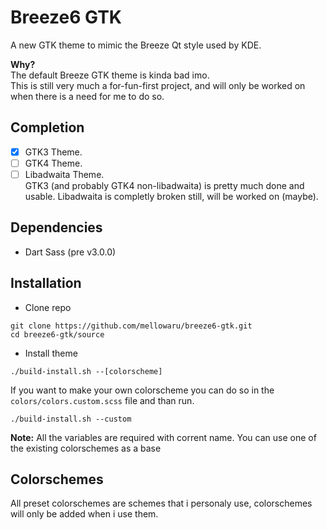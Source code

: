 # Breeze6 GTK
A new GTK theme to mimic the Breeze Qt style used by KDE.

**Why?** <br>
The default Breeze GTK theme is kinda bad imo. <br>
This is still very much a for-fun-first project, and will only be worked on when there is a need for me to do so.

## Completion
- [x] GTK3 Theme.
- [ ] GTK4 Theme. 
- [ ] Libadwaita Theme. <br>
GTK3 (and probably GTK4 non-libadwaita) is pretty much done and usable. Libadwaita is completly broken still, will be worked on (maybe).

## Dependencies
- Dart Sass (pre v3.0.0)

## Installation
- Clone repo
```
git clone https://github.com/mellowaru/breeze6-gtk.git
cd breeze6-gtk/source
```

- Install theme
```
./build-install.sh --[colorscheme]
```

If you want to make your own colorscheme you can do so in the `colors/colors.custom.scss` file and than run.
```
./build-install.sh --custom
```
**Note:** All the variables are required with corrent name. You can use one of the existing colorschemes as a base

## Colorschemes
All preset colorschemes are schemes that i personaly use, colorschemes will only be added when i use them.

